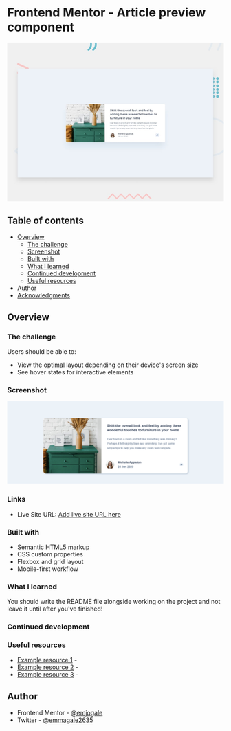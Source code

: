 # Frontend Mentor - Article preview component

![Design preview for the Article preview component coding challenge](./design/desktop-preview.jpg)

## Table of contents

- [Overview](#overview)
  - [The challenge](#the-challenge)
  - [Screenshot](#screenshot)
  - [Built with](#built-with)
  - [What I learned](#what-i-learned)
  - [Continued development](#continued-development)
  - [Useful resources](#useful-resources)
- [Author](#author)
- [Acknowledgments](#acknowledgments)

## Overview

### The challenge

Users should be able to:

- View the optimal layout depending on their device's screen size
- See hover states for interactive elements

### Screenshot

![](./images/screenshot.png)

### Links

- Live Site URL: [Add live site URL here]()

### Built with

- Semantic HTML5 markup
- CSS custom properties
- Flexbox and grid layout
- Mobile-first workflow

### What I learned

You should write the README file alongside working on the project and not leave it until after you've finished!

### Continued development

### Useful resources

- [Example resource 1]() -
- [Example resource 2]() -
- [Example resource 3]() -

## Author

- Frontend Mentor - [@emjogale](https://www.frontendmentor.io/profile/emjogale)
- Twitter - [@emmagale2635](https://www.twitter.com/emmagale2635)
